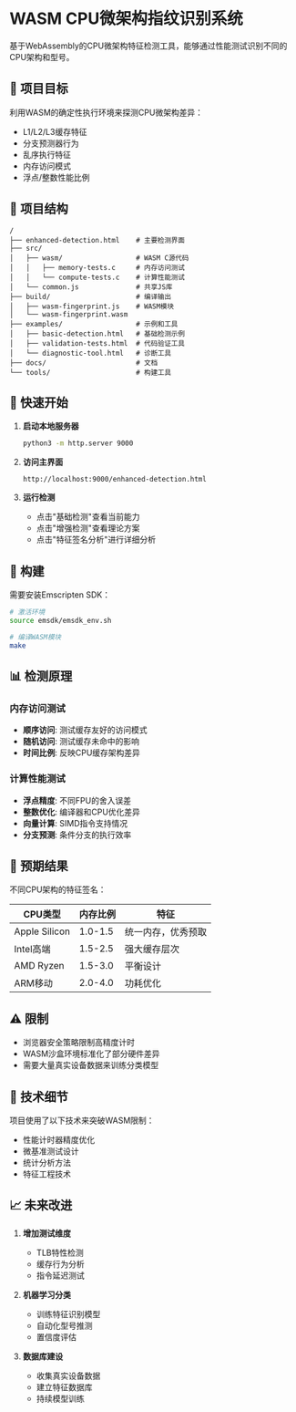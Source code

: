 # WASM CPU微架构指纹识别系统

基于WebAssembly的CPU微架构特征检测工具，能够通过性能测试识别不同的CPU架构和型号。

## 🎯 项目目标

利用WASM的确定性执行环境来探测CPU微架构差异：
- L1/L2/L3缓存特征
- 分支预测器行为
- 乱序执行特征
- 内存访问模式
- 浮点/整数性能比例

## 📁 项目结构

```
/
├── enhanced-detection.html    # 主要检测界面
├── src/
│   ├── wasm/                  # WASM C源代码
│   │   ├── memory-tests.c     # 内存访问测试
│   │   └── compute-tests.c    # 计算性能测试
│   └── common.js              # 共享JS库
├── build/                     # 编译输出
│   ├── wasm-fingerprint.js    # WASM模块
│   └── wasm-fingerprint.wasm
├── examples/                  # 示例和工具
│   ├── basic-detection.html   # 基础检测示例
│   ├── validation-tests.html  # 代码验证工具
│   └── diagnostic-tool.html   # 诊断工具
├── docs/                      # 文档
└── tools/                     # 构建工具
```

## 🚀 快速开始

1. **启动本地服务器**
   ```bash
   python3 -m http.server 9000
   ```

2. **访问主界面**
   ```
   http://localhost:9000/enhanced-detection.html
   ```

3. **运行检测**
   - 点击"基础检测"查看当前能力
   - 点击"增强检测"查看理论方案
   - 点击"特征签名分析"进行详细分析

## 🔧 构建

需要安装Emscripten SDK：

```bash
# 激活环境
source emsdk/emsdk_env.sh

# 编译WASM模块
make
```

## 📊 检测原理

### 内存访问测试
- **顺序访问**: 测试缓存友好的访问模式
- **随机访问**: 测试缓存未命中的影响
- **时间比例**: 反映CPU缓存架构差异

### 计算性能测试
- **浮点精度**: 不同FPU的舍入误差
- **整数优化**: 编译器和CPU优化差异
- **向量计算**: SIMD指令支持情况
- **分支预测**: 条件分支的执行效率

## 🎯 预期结果

不同CPU架构的特征签名：

| CPU类型 | 内存比例 | 特征 |
|---------|----------|------|
| Apple Silicon | 1.0-1.5 | 统一内存，优秀预取 |
| Intel高端 | 1.5-2.5 | 强大缓存层次 |
| AMD Ryzen | 1.5-3.0 | 平衡设计 |
| ARM移动 | 2.0-4.0 | 功耗优化 |

## ⚠️ 限制

- 浏览器安全策略限制高精度计时
- WASM沙盒环境标准化了部分硬件差异
- 需要大量真实设备数据来训练分类模型

## 🔬 技术细节

项目使用了以下技术来突破WASM限制：
- 性能计时器精度优化
- 微基准测试设计
- 统计分析方法
- 特征工程技术

## 📈 未来改进

1. **增加测试维度**
   - TLB特性检测
   - 缓存行为分析
   - 指令延迟测试

2. **机器学习分类**
   - 训练特征识别模型
   - 自动化型号推测
   - 置信度评估

3. **数据库建设**
   - 收集真实设备数据
   - 建立特征数据库
   - 持续模型训练